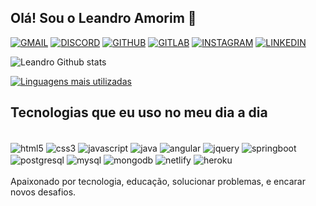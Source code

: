 ## Olá! Sou o Leandro Amorim 👏

[![GMAIL](https://img.shields.io/badge/Gmail-D14836?style=for-the-badge&logo=gmail&logoColor=white)](#)
[![DISCORD](https://img.shields.io/badge/Discord-7289DA?style=for-the-badge&logo=discord&logoColor=white)](#)
[![GITHUB](https://img.shields.io/badge/GitHub-100000?style=for-the-badge&logo=github&logoColor=white)](https://github.com/lheanndroaluno)
[![GITLAB](https://img.shields.io/badge/GitLab-330F63?style=for-the-badge&logo=gitlab&logoColor=white)](https://gitlab.com/leandroamorimpb)
[![INSTAGRAM](https://img.shields.io/badge/Instagram-E4405F?style=for-the-badge&logo=instagram&logoColor=white)](#)
[![LINKEDIN](https://img.shields.io/badge/LinkedIn-0077B5?style=for-the-badge&logo=linkedin&logoColor=white)](https://www.linkedin.com/in/leandro-amorim-batista/)


![Leandro Github stats](https://github-readme-stats.vercel.app/api?username=lheanndroaluno&show_icons=true&theme=tokyonight)

[![Linguagens mais utilizadas](https://github-readme-stats.vercel.app/api/top-langs/?username=lheanndroaluno&langs_count=8)](https://github.com/anuraghazra/github-readme-stats)

## Tecnologias que eu uso no meu dia a dia

<div style="display: inline_block"><br>
    <img align="center" alt="html5" src="https://img.shields.io/badge/HTML-239120?style=for-the-badge&logo=html5&logoColor=white"/>
    <img align="center" alt="css3" src="https://img.shields.io/badge/CSS3-1572B6?style=for-the-badge&logo=css3&logoColor=white"/>
    <img align="center" alt="javascript" src="https://img.shields.io/badge/JavaScript-F7DF1E?style=for-the-badge&logo=javascript&logoColor=black"/>
    <img align="center" alt="java" src="https://img.shields.io/badge/Java-ED8B00?style=for-the-badge&logo=java&logoColor=white"/>
    <img align="center" alt="angular" src="https://img.shields.io/badge/Angular-DD0031?style=for-the-badge&logo=angular&logoColor=white"/>
    <img align="center" alt="jquery" src="https://img.shields.io/badge/jQuery-0769AD?style=for-the-badge&logo=jquery&logoColor=white"/>
    <img align="center" alt="springboot" src="https://img.shields.io/badge/Spring-6DB33F?style=for-the-badge&logo=spring&logoColor=white"/>
    <img align="center" alt="postgresql" src="https://img.shields.io/badge/PostgreSQL-316192?style=for-the-badge&logo=postgresql&logoColor=white"/>
    <img align="center" alt="mysql" src="https://img.shields.io/badge/MySQL-00000F?style=for-the-badge&logo=mysql&logoColor=white"/>
    <img align="center" alt="mongodb" src="https://img.shields.io/badge/MongoDB-4EA94B?style=for-the-badge&logo=mongodb&logoColor=white"/>
    <img align="center" alt="netlify" src="https://img.shields.io/badge/Netlify-00C7B7?style=for-the-badge&logo=netlify&logoColor=white"/>
    <img align="center" alt="heroku" src="https://img.shields.io/badge/Heroku-430098?style=for-the-badge&logo=heroku&logoColor=white"/>
</div>
<br>
Apaixonado por tecnologia, educação, solucionar problemas,  e encarar novos desafios.


